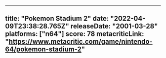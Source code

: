 
---
title: "Pokemon Stadium 2"
date: "2022-04-09T23:38:28.765Z"
releaseDate: "2001-03-28"
platforms: ["n64"]
score: 78
metacriticLink: "https://www.metacritic.com/game/nintendo-64/pokemon-stadium-2"
---
